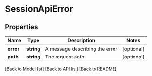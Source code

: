 # SessionApiError

## Properties
Name | Type | Description | Notes
------------ | ------------- | ------------- | -------------
**error** | **string** | A message describing the error | [optional] 
**path** | **string** | The request path | [optional] 

[[Back to Model list]](../README.md#documentation-for-models) [[Back to API list]](../README.md#documentation-for-api-endpoints) [[Back to README]](../README.md)


